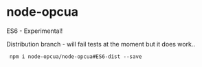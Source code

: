 node-opcua
==========

ES6 - Experimental!

Distribution branch - will fail tests at the moment but it does work..

````
 npm i node-opcua/node-opcua#ES6-dist --save
````

